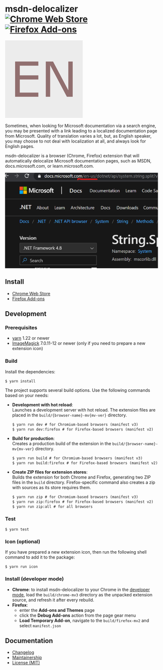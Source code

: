 msdn-delocalizer [![Chrome Web Store][badge-chrome-web-store]][chrome-web-store] [![Firefox Add-ons][badge-firefox-add-ons]][firefox-add-ons]
================
![Extension icon][icon]

Sometimes, when looking for Microsoft documentation via a search engine, you
may be presented with a link leading to a localized documentation page from
Microsoft. Quality of translation varies a lot, but, as English speaker, you
may choose to not deal with localization at all, and always look for English
pages.

msdn-delocalizer is a browser (Chrome, Firefox) extension that will automatically delocalize Microsoft documentation pages, such as MSDN, docs.microsoft.com, or learn.microsoft.com.

![Screenshot required by Chrome Web Store][screenshot]

Install
-------

- [Chrome Web Store][chrome-web-store]
- [Firefox Add-ons][firefox-add-ons]

Development
-----------
### Prerequisites

- [yarn][] 1.22 or newer
- [ImageMagick][imagemagick] 7.0.11-12 or newer (only if you need to prepare a new extension icon)

### Build

Install the dependencies:

```console
$ yarn install
```

The project supports several build options. Use the following commands based on your needs:

- **Development with hot reload**:  
Launches a development server with hot reload. The extension files are placed in the `build/{browser-name}-mv{mv-ver}` directory.  
    ```console
    $ yarn run dev # for Chromium-based browsers (manifest v3)
    $ yarn run dev:firefox # for Firefox-based browsers (manifest v2)
    ```

- **Build for production**:  
Creates a production build of the extension in the `build/{browser-name}-mv{mv-ver}` directory.  
  ```console
  $ yarn run build # for Chromium-based browsers (manifest v3)
  $ yarn run build:firefox # for Firefox-based browsers (manifest v2)
  ```

- **Create ZIP files for extension stores**:  
Builds the extension for both Chrome and Firefox, generating two ZIP files in the `build` directory. Firefox-specific command also creates a zip with sources as its store requires them.
  ```console
  $ yarn run zip # for Chromium-based browsers (manifest v3)
  $ yarn run zip:firefox # for Firefox-based browsers (manifest v2)
  $ yarn run zip:all # for all browsers
  ```

### Test

```console
$ yarn test
```

### Icon (optional)

If you have prepared a new extension icon, then run the following shell command to add it to the package:

```console
$ yarn run icon
```

### Install (developer mode)

- **Chrome**: to install msdn-delocalizer to your Chrome in the [developer mode][chrome-dev-mode], load the `build/chrome-mv3` directory as the unpacked extension source, and refresh it after every rebuild.
- **Firefox**:
  - enter the **Add-ons and Themes** page
  - click the **Debug Add-ons** action from the page gear menu
  - **Load Temporary Add-on**, navigate to the `build/firefox-mv2` and select `manifest.json`

Documentation
-------------

- [Changelog][changelog]
- [Maintainership][maintainership]
- [License (MIT)][license]

[badge-chrome-web-store]: https://img.shields.io/chrome-web-store/v/oakieneemalliefelmegebjjagnjgpbm
[badge-firefox-add-ons]: https://img.shields.io/amo/v/msdn-delocalizer
[changelog]: ./CHANGELOG.md
[chrome-dev-mode]: https://developer.chrome.com/extensions/getstarted#unpacked
[chrome-web-store]: https://chrome.google.com/webstore/detail/msdn-delocalizer/oakieneemalliefelmegebjjagnjgpbm
[firefox-add-ons]: https://addons.mozilla.org/en-US/firefox/addon/msdn-delocalizer/
[icon]: ./src/icon.svg
[imagemagick]: https://imagemagick.org/
[license]: ./LICENSE.md
[maintainership]: ./MAINTAINERSHIP.md
[screenshot]: docs/screenshot.png
[yarn]: https://classic.yarnpkg.com/
